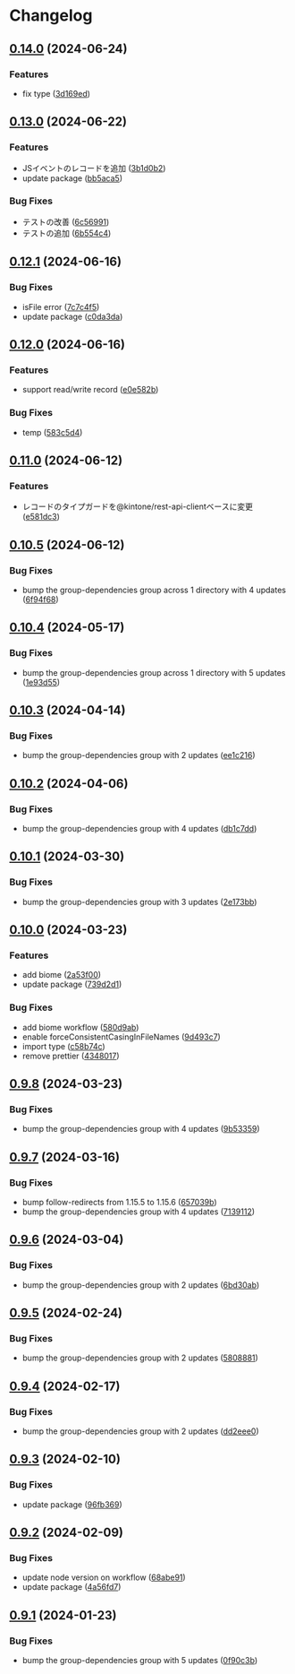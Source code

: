 # Changelog

## [0.14.0](https://github.com/cy-takeuchi/kintone-typeguard/compare/v0.13.0...v0.14.0) (2024-06-24)


### Features

* fix type ([3d169ed](https://github.com/cy-takeuchi/kintone-typeguard/commit/3d169ed54c14f8b7b280cd6d35a2de75facc8c05))

## [0.13.0](https://github.com/cy-takeuchi/kintone-typeguard/compare/v0.12.1...v0.13.0) (2024-06-22)


### Features

* JSイベントのレコードを追加 ([3b1d0b2](https://github.com/cy-takeuchi/kintone-typeguard/commit/3b1d0b27e55c8ce61b670d230d211f48e61a5e60))
* update package ([bb5aca5](https://github.com/cy-takeuchi/kintone-typeguard/commit/bb5aca541af3bb9dbc5afb3533e1aea9f9091c13))


### Bug Fixes

* テストの改善 ([6c56991](https://github.com/cy-takeuchi/kintone-typeguard/commit/6c56991c30afce417c84877a62508e58149218a2))
* テストの追加 ([6b554c4](https://github.com/cy-takeuchi/kintone-typeguard/commit/6b554c4c63b23c95faa0eab1dede1e8193546201))

## [0.12.1](https://github.com/cy-takeuchi/kintone-typeguard/compare/v0.12.0...v0.12.1) (2024-06-16)


### Bug Fixes

* isFile error ([7c7c4f5](https://github.com/cy-takeuchi/kintone-typeguard/commit/7c7c4f5175267b25986aaaaa9348f3ae07e721ec))
* update package ([c0da3da](https://github.com/cy-takeuchi/kintone-typeguard/commit/c0da3da30268ddf57091263e05145a9e17eeecb7))

## [0.12.0](https://github.com/cy-takeuchi/kintone-typeguard/compare/v0.11.0...v0.12.0) (2024-06-16)


### Features

* support read/write record ([e0e582b](https://github.com/cy-takeuchi/kintone-typeguard/commit/e0e582b7a672e24f4e0dedcf02b5a450267847dc))


### Bug Fixes

* temp ([583c5d4](https://github.com/cy-takeuchi/kintone-typeguard/commit/583c5d4b924fe6b87e1bdd5f9a08205892afa445))

## [0.11.0](https://github.com/cy-takeuchi/kintone-typeguard/compare/v0.10.5...v0.11.0) (2024-06-12)


### Features

* レコードのタイプガードを@kintone/rest-api-clientベースに変更 ([e581dc3](https://github.com/cy-takeuchi/kintone-typeguard/commit/e581dc32d43b307c6bb193c3427f40a2daed9ec1))

## [0.10.5](https://github.com/cy-takeuchi/kintone-typeguard/compare/v0.10.4...v0.10.5) (2024-06-12)


### Bug Fixes

* bump the group-dependencies group across 1 directory with 4 updates ([6f94f68](https://github.com/cy-takeuchi/kintone-typeguard/commit/6f94f682d98c840e6cb2c07478bd600feb0bfa79))

## [0.10.4](https://github.com/cy-takeuchi/kintone-typeguard/compare/v0.10.3...v0.10.4) (2024-05-17)


### Bug Fixes

* bump the group-dependencies group across 1 directory with 5 updates ([1e93d55](https://github.com/cy-takeuchi/kintone-typeguard/commit/1e93d55ba376934194b945e2ce760cc06d370db6))

## [0.10.3](https://github.com/cy-takeuchi/kintone-typeguard/compare/v0.10.2...v0.10.3) (2024-04-14)


### Bug Fixes

* bump the group-dependencies group with 2 updates ([ee1c216](https://github.com/cy-takeuchi/kintone-typeguard/commit/ee1c216b4f29d86ef97fa317a0afdd15c5dfbed3))

## [0.10.2](https://github.com/cy-takeuchi/kintone-typeguard/compare/v0.10.1...v0.10.2) (2024-04-06)


### Bug Fixes

* bump the group-dependencies group with 4 updates ([db1c7dd](https://github.com/cy-takeuchi/kintone-typeguard/commit/db1c7dde457ffef81388c013d1fc215da49e2223))

## [0.10.1](https://github.com/cy-takeuchi/kintone-typeguard/compare/v0.10.0...v0.10.1) (2024-03-30)


### Bug Fixes

* bump the group-dependencies group with 3 updates ([2e173bb](https://github.com/cy-takeuchi/kintone-typeguard/commit/2e173bb75df5ffb6ea69510b1f4acfad389c8729))

## [0.10.0](https://github.com/cy-takeuchi/kintone-typeguard/compare/v0.9.8...v0.10.0) (2024-03-23)


### Features

* add biome ([2a53f00](https://github.com/cy-takeuchi/kintone-typeguard/commit/2a53f00867b0c8b755e9937ac821248e46bae508))
* update package ([739d2d1](https://github.com/cy-takeuchi/kintone-typeguard/commit/739d2d1b962bb239b6c0651a6e91b6346705f97d))


### Bug Fixes

* add biome workflow ([580d9ab](https://github.com/cy-takeuchi/kintone-typeguard/commit/580d9ab55d7dafe467a2fb8cbbd3a63e4f3e9968))
* enable forceConsistentCasingInFileNames ([9d493c7](https://github.com/cy-takeuchi/kintone-typeguard/commit/9d493c72ef369106f477e5ba532dd7a125f5d3a7))
* import type ([c58b74c](https://github.com/cy-takeuchi/kintone-typeguard/commit/c58b74ccb2e61c36e3c7020404e45eea75548783))
* remove prettier ([4348017](https://github.com/cy-takeuchi/kintone-typeguard/commit/4348017540abb74efacc0a316a985858b64057ff))

## [0.9.8](https://github.com/cy-takeuchi/kintone-typeguard/compare/v0.9.7...v0.9.8) (2024-03-23)


### Bug Fixes

* bump the group-dependencies group with 4 updates ([9b53359](https://github.com/cy-takeuchi/kintone-typeguard/commit/9b53359017f16da74db93ff26db295279a1163e7))

## [0.9.7](https://github.com/cy-takeuchi/kintone-typeguard/compare/v0.9.6...v0.9.7) (2024-03-16)


### Bug Fixes

* bump follow-redirects from 1.15.5 to 1.15.6 ([657039b](https://github.com/cy-takeuchi/kintone-typeguard/commit/657039bc96734d00e94d3974811f8cf80527a706))
* bump the group-dependencies group with 4 updates ([7139112](https://github.com/cy-takeuchi/kintone-typeguard/commit/71391120feb0e8d7bb782b3018eb69f32219af0c))

## [0.9.6](https://github.com/cy-takeuchi/kintone-typeguard/compare/v0.9.5...v0.9.6) (2024-03-04)


### Bug Fixes

* bump the group-dependencies group with 2 updates ([6bd30ab](https://github.com/cy-takeuchi/kintone-typeguard/commit/6bd30ab494f8422b4fc1d67a83e4153dd939ed23))

## [0.9.5](https://github.com/cy-takeuchi/kintone-typeguard/compare/v0.9.4...v0.9.5) (2024-02-24)


### Bug Fixes

* bump the group-dependencies group with 2 updates ([5808881](https://github.com/cy-takeuchi/kintone-typeguard/commit/5808881f2bbd240c4ff841266a1646a10e6ca450))

## [0.9.4](https://github.com/cy-takeuchi/kintone-typeguard/compare/v0.9.3...v0.9.4) (2024-02-17)


### Bug Fixes

* bump the group-dependencies group with 2 updates ([dd2eee0](https://github.com/cy-takeuchi/kintone-typeguard/commit/dd2eee01a3f9715891bb2d2eed76a864302a3ffc))

## [0.9.3](https://github.com/cy-takeuchi/kintone-typeguard/compare/v0.9.2...v0.9.3) (2024-02-10)


### Bug Fixes

* update package ([96fb369](https://github.com/cy-takeuchi/kintone-typeguard/commit/96fb369984bb04b71427f700404d7931df0461c6))

## [0.9.2](https://github.com/cy-takeuchi/kintone-typeguard/compare/v0.9.1...v0.9.2) (2024-02-09)


### Bug Fixes

* update node version on workflow ([68abe91](https://github.com/cy-takeuchi/kintone-typeguard/commit/68abe91c0221a904f39c54210f80a2c12c851d82))
* update package ([4a56fd7](https://github.com/cy-takeuchi/kintone-typeguard/commit/4a56fd7b5f5420ebac4f6659fa4b41684cba8a6a))

## [0.9.1](https://github.com/cy-takeuchi/kintone-typeguard/compare/v0.9.0...v0.9.1) (2024-01-23)


### Bug Fixes

* bump the group-dependencies group with 5 updates ([0f90c3b](https://github.com/cy-takeuchi/kintone-typeguard/commit/0f90c3bb35ccc6348b6174d04f5858a739488360))
